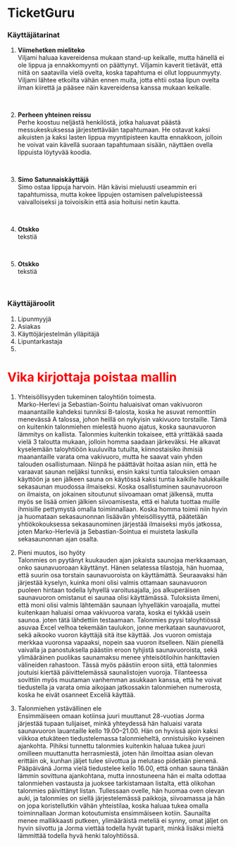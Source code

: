 # TicketGuru

### Käyttäjätarinat

1. __Viimehetken mieliteko__  
Viljami haluaa kavereidensa mukaan stand-up keikalle, mutta hänellä ei ole lippua ja ennakkomyynti on päättynyt. Viljamin kaverit tietävät, että niitä on saatavilla vielä ovelta, koska tapahtuma ei ollut loppuunmyyty. Viljami lähtee etkoilta vähän ennen muita, jotta ehtii ostaa lipun ovelta ilman kiirettä ja pääsee näin kavereidensa kanssa mukaan keikalle.
<br>

2. __Perheen yhteinen reissu__  
Perhe koostuu neljästä henkilöstä, jotka haluavat päästä messukeskuksessa järjestettävään tapahtumaan. He ostavat kaksi aikuisten ja kaksi lasten lippua myyntipisteen kautta ennakkoon, jolloin he voivat vain kävellä suoraan tapahtumaan sisään, näyttäen ovella lippuista löytyvää koodia.
<br>

3. __Simo Satunnaiskäyttäjä__  
Simo ostaa lippuja harvoin. Hän kävisi mieluusti useammin eri tapahtumissa, mutta kokee lippujen ostamisen palvelupisteessä vaivalloiseksi ja toivoisikin että asia hoituisi netin kautta. 
<br>

4. __Otskko__  
tekstiä
<br>

5. __Otskko__  
tekstiä
<br>

### Käyttäjäroolit
1. Lipunmyyjä
2. Asiakas
3. Käyttöjärjestelmän ylläpitäjä
4. Lipuntarkastaja
5. 





# <span style="color:red">Vika kirjottaja poistaa mallin</span>
1.	Yhteisöllisyyden tukeminen taloyhtiön toimesta.  
Marko-Herlevi ja Sebastian-Sointu haluaisivat oman vakivuoron maanantaille kahdeksi tunniksi B-talosta, koska he asuvat remonttiin menevässä A talossa, johon heillä on nykyisin vakivuoro torstaille. Tämä on kuitenkin talonmiehen mielestä huono ajatus, koska saunavuoron lämmitys on kallista. Talonmies kuitenkin tokaisee, että yrittäkää saada vielä 3 taloutta mukaan, jolloin homma saadaan järkeväksi.
He alkavat kyselemään taloyhtiöön kuuluvilta tutuilta, kiinnostaisiko ihmisiä maanantaille varata oma vakivuoro, mutta he saavat vain yhden talouden osallistumaan. Niinpä he päättävät hoitaa asian niin, että he varaavat saunan neljäksi tunniksi, ensin kaksi tuntia talouksien omaan käyttöön ja sen jälkeen sauna on käytössä kaksi tuntia kaikille halukkaille sekasaunan muodossa ilmaiseksi.
Koska osallistuminen saunavuoroon on ilmaista, on jokainen sitoutunut siivoamaan omat jälkensä, mutta myös se lisää omien jälkien siivoamisesta, että ei haluta tuottaa muille ihmisille pettymystä omalla toiminnallaan. Koska homma toimii niin hyvin ja huomataan sekasaunonnan lisäävän yhteisöllisyyttä, päätetään yhtiökokouksessa sekasaunominen järjestää ilmaiseksi myös jatkossa, joten Marko-Herleviä ja Sebastian-Sointua ei muisteta laskulla sekasaunonnan ajan osalta.  
2.	Pieni muutos, iso hyöty  
Talonmies on pyytänyt kuukauden ajan jokaista saunojaa merkkaamaan, onko saunavuoroaan käyttänyt. Hänen selatessa tilastoja, hän huomaa, että suurin osa torstain saunavuoroista on käyttämättä. Seuraavaksi hän järjestää kyselyn, kuinka moni olisi valmis ottamaan saunavuoron puoleen hintaan todella lyhyellä varoitusajalla, jos alkuperäisen saunavuoron omistanut ei saunaa olisi käyttämässä.
Tuloksista ilmeni, että moni olisi valmis lähtemään saunaan lyhyelläkin varoajalla, muttei kuitenkaan haluaisi omaa vakivuoroa varata, koska ei tykkää usein saunoa. joten tätä lähdettiin testaamaan. Talonmies pyysi taloyhtiössä asuvaa Excel velhoa tekemään taulukon, jonne merkataan saunavuorot, sekä aikooko vuoron käyttäjä sitä itse käyttää. Jos vuoron omistaja merkkaa vuoronsa vapaaksi, nopein saa vuoron itselleen.
Näin pienellä vaivalla ja panostuksella päästiin eroon tyhjistä saunavuoroista, sekä ylimääräinen puolikas saunamaksu menee yhteisötiloihin hankittavien välineiden rahastoon. Tässä myös päästiin eroon siitä, että talonmies joutuisi kiertää päivittelemässä saunalistojen vuoroja. Tilanteessa sovittiin myös muutaman vanhemman asukkaan kanssa, että he voivat tiedustella ja varata omia aikojaan jatkossakin talonmiehen numerosta, koska he eivät osanneet Exceliä käyttää.  

3.	Talonmiehen ystävällinen ele  
Ensimmäiseen omaan kotiinsa juuri muuttanut 28-vuotias Jorma järjestää tupaan tulijaiset, minkä yhteydessä hän haluaisi varata saunavuoron lauantaille kello 19.00–21.00. Hän on hyvissä ajoin kaksi viikkoa etukäteen tiedustelemassa talonmieheltä, onnistuisiko kyseinen ajankohta. Pihiksi tunnettu talonmies kuitenkin haluaa tukea juuri omilleen muuttanutta herrasmiestä, joten hän ilmoittaa asian olevan erittäin ok, kunhan jäljet tulee siivottua ja melutaso pidetään pienenä. 
Pääpäivänä Jorma vielä tiedustelee kello 16.00, että onhan sauna tänään lämmin sovittuna ajankohtana, mutta innostuneena hän ei malta odottaa talonmiehen vastausta ja juoksee tarkistamaan listalta, että olikohan talonmies päivittänyt listan. Tullessaan ovelle, hän huomaa oven olevan auki, ja talonmies on siellä järjestelemässä paikkoja, siivoamassa ja hän on jopa koristellutkin vähän yhteistilaa, koska haluaa tukea omalla toiminnallaan Jorman kotoutumista ensimmäiseen kotiin.
Saunailta menee mallikkaasti putkeen, ylimääräistä meteliä ei synny, omat jäljet on hyvin siivottu ja Jorma viettää todella hyvät tuparit, minkä lisäksi mieltä lämmittää todella hyvä henki taloyhtiössä.  
